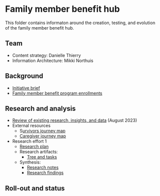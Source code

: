 # Family member benefit hub

This folder contains informaton around the creation, testing, and evolution of the family member benefit hub.

## Team
- Content strategy: Danielle Thierry
- Information Architecture: Mikki Northuis

## Background

- [Initiative brief](https://github.com/department-of-veterans-affairs/va.gov-team/blob/master/products/content/content-strategy-ia-collaboration/family-member-hub/initiative-brief.md)
- [Family member benefit program enrollments](https://github.com/department-of-veterans-affairs/va.gov-team/blob/master/products/content/content-strategy-ia-collaboration/family-member-hub/program-priorities.md)


## Research and analysis

- [Review of existing research, insights, and data](https://github.com/department-of-veterans-affairs/va.gov-team/blob/master/products/content/content-strategy-ia-collaboration/family-member-hub/research/existing-data-and-research-review.md) (August 2023)
- External resources
  - S[urvivors journey map](https://www.va.gov/SURVIVORS/docs/survivor_jm_survivorfacing_v92.pdf)
  - [Caregiver journey map](https://caregiverjourney.elizabethdolefoundation.org/about/)
- Research effort 1
  - [Research plan](https://github.com/department-of-veterans-affairs/va.gov-team/edit/master/products/content/content-strategy-ia-collaboration/family-member-hub/research/10-2023-family-hub-research-plan.md)
  - Research artifacts: 
    - [Tree and tasks](https://dvagov-my.sharepoint.com/:x:/r/personal/michelle_northuis_va_gov/Documents/Family%20member%20hub/Family%20hub%20IA.xlsx?d=wa041ce0efba74ca1a3942e211d31fdba&csf=1&web=1&e=8lGSTR)
  - Synthesis:
    - [Research notes]()
    - [Research findings]()

## Roll-out and status


